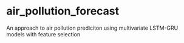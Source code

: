 # air_pollution_forecast
An approach to air pollution prediciton using multivariate LSTM-GRU models with feature selection
